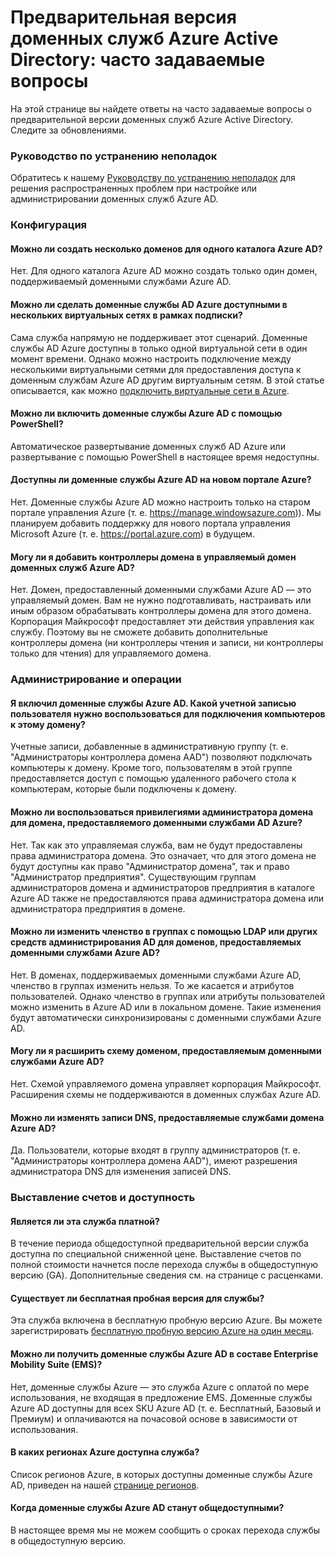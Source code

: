 <properties
	pageTitle="Предварительная версия доменных служб Azure Active Directory: часто задаваемые вопросы | Microsoft Azure"
	description="Часто задаваемые вопросы о доменных службах Azure Active Directory"
	services="active-directory-ds"
	documentationCenter=""
	authors="mahesh-unnikrishnan"
	manager="stevenpo"
	editor="curtand"/>

<tags
	ms.service="active-directory-ds"
	ms.workload="identity"
	ms.tgt_pltfrm="na"
	ms.devlang="na"
	ms.topic="article"
	ms.date="01/26/2016"
	ms.author="maheshu"/>

# Предварительная версия доменных служб Azure Active Directory: часто задаваемые вопросы

На этой странице вы найдете ответы на часто задаваемые вопросы о предварительной версии доменных служб Azure Active Directory. Следите за обновлениями.

### Руководство по устранению неполадок
Обратитесь к нашему [Руководству по устранению неполадок](active-directory-ds-troubleshooting.md) для решения распространенных проблем при настройке или администрировании доменных служб Azure AD.


### Конфигурация

#### Можно ли создать несколько доменов для одного каталога Azure AD?
Нет. Для одного каталога Azure AD можно создать только один домен, поддерживаемый доменными службами Azure AD.

#### Можно ли сделать доменные службы AD Azure доступными в нескольких виртуальных сетях в рамках подписки?
Сама служба напрямую не поддерживает этот сценарий. Доменные службы AD Azure доступны в только одной виртуальной сети в один момент времени. Однако можно настроить подключение между несколькими виртуальными сетями для предоставления доступа к доменным службам Azure AD другим виртуальным сетям. В этой статье описывается, как можно [подключить виртуальные сети в Azure](../vpn-gateway/virtual-networks-configure-vnet-to-vnet-connection.md).

#### Можно ли включить доменные службы Azure AD с помощью PowerShell?
Автоматическое развертывание доменных служб AD Azure или развертывание с помощью PowerShell в настоящее время недоступны.

#### Доступны ли доменные службы Azure AD на новом портале Azure?
Нет. Доменные службы Azure AD можно настроить только на старом портале управления Azure (т. е. https://manage.windowsazure.com)). Мы планируем добавить поддержку для нового портала управления Microsoft Azure (т. е. https://portal.azure.com) в будущем.

#### Могу ли я добавить контроллеры домена в управляемый домен доменных служб Azure AD?
Нет. Домен, предоставленный доменными службами Azure AD — это управляемый домен. Вам не нужно подготавливать, настраивать или иным образом обрабатывать контроллеры домена для этого домена. Корпорация Майкрософт предоставляет эти действия управления как службу. Поэтому вы не сможете добавить дополнительные контроллеры домена (ни контроллеры чтения и записи, ни контроллеры только для чтения) для управляемого домена.

### Администрирование и операции

#### Я включил доменные службы Azure AD. Какой учетной записью пользователя нужно воспользоваться для подключения компьютеров к этому домену?
Учетные записи, добавленные в административную группу (т. е. "Администраторы контроллера домена AAD") позволяют подключать компьютеры к домену. Кроме того, пользователям в этой группе предоставляется доступ с помощью удаленного рабочего стола к компьютерам, которые были подключены к домену.

#### Можно ли воспользоваться привилегиями администратора домена для домена, предоставляемого доменными службами AD Azure?
Нет. Так как это управляемая служба, вам не будут предоставлены права администратора домена. Это означает, что для этого домена не будут доступны как право "Администратор домена", так и право "Администратор предприятия". Существующим группам администраторов домена и администраторов предприятия в каталоге Azure AD также не предоставляются права администратора домена или администратора предприятия в домене.

#### Можно ли изменить членство в группах с помощью LDAP или других средств администрирования AD для доменов, предоставляемых доменными службами Azure AD?
Нет. В доменах, поддерживаемых доменными службами Azure AD, членство в группах изменить нельзя. То же касается и атрибутов пользователей. Однако членство в группах или атрибуты пользователей можно изменить в Azure AD или в локальном домене. Такие изменения будут автоматически синхронизированы с доменными службами Azure AD.

#### Могу ли я расширить схему доменом, предоставляемым доменными службами Azure AD?
Нет. Схемой управляемого домена управляет корпорация Майкрософт. Расширения схемы не поддерживаются в доменных службах Azure AD.

#### Можно ли изменять записи DNS, предоставляемые службами домена Azure AD?
Да. Пользователи, которые входят в группу администраторов (т. е. "Администраторы контроллера домена AAD"), имеют разрешения администратора DNS для изменения записей DNS.

### Выставление счетов и доступность

#### Является ли эта служба платной?
В течение периода общедоступной предварительной версии служба доступна по специальной сниженной цене. Выставление счетов по полной стоимости начнется после перехода службы в общедоступную версию (GA). Дополнительные сведения см. на странице с расценками.

#### Существует ли бесплатная пробная версия для службы?
Эта служба включена в бесплатную пробную версию Azure. Вы можете зарегистрировать [бесплатную пробную версию Azure на один месяц](https://azure.microsoft.com/pricing/free-trial/).

#### Можно ли получить доменные службы Azure AD в составе Enterprise Mobility Suite (EMS)?
Нет, доменные службы Azure — это служба Azure с оплатой по мере использования, не входящая в предложение EMS. Доменные службы Azure AD доступны для всех SKU Azure AD (т. е. Бесплатный, Базовый и Премиум) и оплачиваются на почасовой основе в зависимости от использования.

#### В каких регионах Azure доступна служба?
Список регионов Azure, в которых доступны доменные службы Azure AD, приведен на нашей [странице регионов](active-directory-ds-regions.md).

#### Когда доменные службы Azure AD станут общедоступными?
В настоящее время мы не можем сообщить о сроках перехода службы в общедоступную версию.

<!---HONumber=AcomDC_0309_2016-->